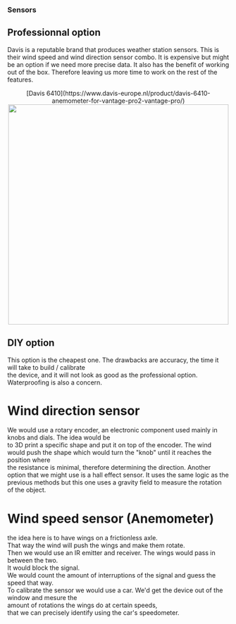 ### Sensors

## Professionnal option

Davis is a reputable brand that produces weather station sensors.
This is their wind speed and wind direction sensor combo. It is expensive but might be an option if we need more precise data.
It also has the benefit of working out of the box. Therefore leaving us more time to work on the rest of the features.
<center>
[Davis 6410](https://www.davis-europe.nl/product/davis-6410-anemometer-for-vantage-pro2-vantage-pro/)   

<img src="https://gitlab.fdmci.hva.nl/IoT/2021-2022-feb-jun/group-project/teamnl-bmx-windspeed-logging/iot-bmx-team-nl/-/raw/main/docs/pictures/6410.jpg" width="500" height="500" />
</center>

## DIY option

This option is the cheapest one.  The drawbacks are accuracy, the time it will take to build / calibrate  
the device, and it will not look as good as the professional option. Waterproofing is also a concern.

# Wind direction sensor

We would use a rotary encoder, an electronic component used mainly in knobs and dials. The idea would be   
to 3D print a specific shape and put it on top of the encoder.
The wind would push the shape which would turn the "knob" until it reaches the position where   
the resistance is minimal, therefore determining the direction.
Another option that we might use is a hall effect sensor. It uses the same logic as the previous methods
but this one uses a gravity field to measure the rotation of the object. 

# Wind speed sensor (Anemometer)

the idea here is to have wings on a frictionless axle.  
That way the wind will push the wings and make them rotate.  
Then we would use an IR emitter and receiver. The wings would pass in between the two.  
It would block the  signal.  
We would count the amount of interruptions of the signal and guess the speed that way.   
To calibrate the sensor we would use a car. We'd get the device out of the window and mesure the   
amount of rotations the wings do at certain speeds,  
that we can precisely identify using the car's speedometer.